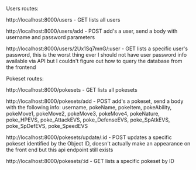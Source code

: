 Users routes:

http://localhost:8000/users - GET lists all users

http://localhost:8000/users/add - POST add's a user, send a body with username and password parameters

http://localhost:8000/users/2Ux1Sq7mnG/:user - GET lists a specific user's password, this is the worst thing ever I should not have user password info available via API but I couldn't figure out how to query the database from the frontend

Pokeset routes:

http://localhost:8000/pokesets - GET lists all pokesets

http://localhost:8000/pokesets/add - POST add's a pokeset, send a body with the following info:
username, pokeName, pokeItem, pokeAbility, pokeMove1, pokeMove2, pokeMove3, pokeMove4, pokeNature, poke_HPEVS, poke_AttackEVS, poke_DefenseEVS, poke_SpAtkEVS, poke_SpDefEVS, poke_SpeedEVS

http://localhost:8000/pokesets/update/:id - POST updates a specific pokeset identified by the Object ID, doesn't actually make an appearance on the front end but this api endpoint still exists

http://localhost:8000/pokesets/:id - GET lists a specific pokeset by ID